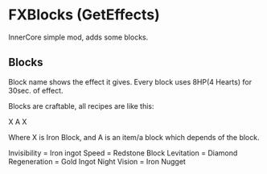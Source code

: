 # FXBlocks (GetEffects)
InnerCore simple mod, adds some blocks.

## Blocks

Block name shows the effect it gives. Every block uses 8HP(4 Hearts) for 30sec. of effect.

Blocks are craftable, all recipes are like this:

  X 
  A 
  X 

Where X is Iron Block, and A is an item/a block which depends of the block.

Invisibility = Iron ingot
Speed = Redstone Block
Levitation = Diamond
Regeneration = Gold Ingot
Night Vision = Iron Nugget
